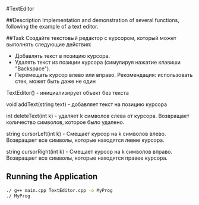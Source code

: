 #TextEditor

##Description
Implementation and demonstration of several functions, following the example of a text editor.

##Task
Создайте текстовый редактор с курсором, который может выполнять следующие действия:

- Добавлять текст в позицию курсора.
- Удалять текст из позиции курсора (симулируя нажатие клавиши "Backspace").
- Перемещать курсор влево или вправо.
Рекомендация: использовать стек, может быть даже не один

TextEditor() - инициализирует объект без текста

void addText(string text) - добавляет текст на позицию курсора

int deleteText(int k) -  удаляет k символов слева от курсора. Возвращает количество символов, которое было удалено.

string cursorLeft(int k) - Смещает курсор на k символов влево. Возвращает все символы, которые находятся левее курсора.

string cursorRight(int k) - Смещает курсор на k символов вправо. Возвращает все символы, которые находятся правее курсора.

## Running the Application
```bash
./ g++ main.cpp TextEditor.cpp -o MyProg
./ MyProg

```

